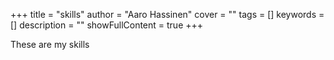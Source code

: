 +++
title = "skills"
author = "Aaro Hassinen"
cover = ""
tags = []
keywords = []
description = ""
showFullContent = true
+++

These are my skills

